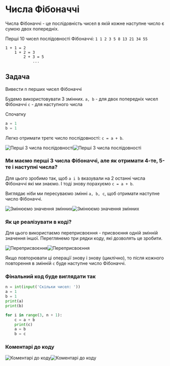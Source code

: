 # Числа Фібоначчі

Числа Фібоначчі - це послідовність чисел в якій кожне наступне число є сумою двох попередніх.

Перші 10 чисел послідовності Фібоначчі: `1 1 2 3 5 8 13 21 34 55`

```
1 + 1 = 2
    1 + 2 = 3
        2 + 3 = 5
            ...
```

## Задача
Вивести n перших чисел Фібоначчі

Будемо використовувати 3 змінних.
`a, b` - для двох попередніх чисел Фібоначчі
`c` - для наступного числа

Спочатку

```python
a = 1
b = 1
```

Легко отримати третє число послідовності: `c = a + b`.

![Перші 3 числа послідовності](/loops/img/fibo1.png#gh-light-mode-only)![Перші 3 числа послідовності](/loops/img/fibo1-dark.png#gh-dark-mode-only)

### Ми маємо перші 3 числа Фібоначчі, але як отримати 4-те, 5-те і наступні числа?


Для цього зробимо так, щоб `a i b` вказували на 2 останні числа Фібоначчі які ми знаємо. І тоді знову порахуємо `c = a + b`.

Виглядає ніби ми пересуваємо змінні `a, b, c`, щоб отримати наступне число Фібоначчі.

![Змінюємо значення змінних](/loops/img/fibo2.png#gh-light-mode-only)![Змінюємо значення змінних](/loops/img/fibo2-dark.png#gh-dark-mode-only)

### Як це реалізувати в коді?

Для цього використаємо переприсвоєння - присвоєння одній змінній значення іншої.
Переглянемо три рядки коду, які дозволять це зробити.

![Переприсвоєння](/loops/img/fibo3.png#gh-light-mode-only)![Переприсвоєння](/loops/img/fibo3-dark.png#gh-dark-mode-only)

Якщо повторювати ці операції знову і знову (циклічно),
то після кожного повторення в змінній `c` буде наступне число Фібоначчі.

### Фінальний код буде виглядати так

```python
n = int(input('Скільки чисел: '))
a = 1
b = 1
print(a)
print(b)

for i in range(3, n + 1):
    c = a + b
    print(c)
    a = b
    b = c
```

### Коментарі до коду

![Коментарі до коду](/loops/img/fibo4.png#gh-light-mode-only)![Коментарі до коду](/loops/img/fibo4-dark.png#gh-dark-mode-only)